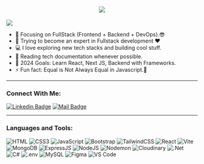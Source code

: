 <h1 align="center">
  <a href="https://git.io/typing-svg">
    <img src="https://readme-typing-svg.herokuapp.com/?lines=Hello,+There!+👋;This+is+Muhammad+Kaif...;Nice+to+meet+you!&center=true&size=30">
  </a>
</h1>

![](https://komarev.com/ghpvc/?username=SMKBukhari&color=brightgreen)

- 🔭 Focusing on FullStack (Frontend + Backend + DevOps).😎
- 🌱 Trying to become an expert in Fullstack development ❤
- 💻 I love exploring new tech stacks and building cool stuff.
- 📰 Reading tech documentation whenever possible.
- 🥅 2024 Goals: Learn React, Next JS, Backend with Frameworks.
- ⚡ Fun fact: Equal is Not Always Equal in Javascript.🤣

---

### Connect With Me:

[![Linkedin Badge](https://img.shields.io/badge/LinkedIn-0077B5?style=for-the-badge&logo=linkedin&logoColor=white)](https://www.linkedin.com/in/smkbukhari/)
[![Mail Badge](https://img.shields.io/badge/Gmail-D14836?style=for-the-badge&logo=gmail&logoColor=white)](mailto:s.mkb2524@outlook.com)

---

### Languages and Tools:

![HTML](https://img.shields.io/badge/HTML5-E34F26.svg?style=for-the-badge&logo=HTML5&logoColor=white)
![CSS3](https://img.shields.io/badge/CSS3-1572B6.svg?style=for-the-badge&logo=CSS3&logoColor=white)
![JavaScript](https://img.shields.io/badge/JavaScript-F7DF1E.svg?style=for-the-badge&logo=JavaScript&logoColor=black)
![Bootstrap](https://img.shields.io/badge/Bootstrap-7952B3.svg?style=for-the-badge&logo=Bootstrap&logoColor=white)
![TailwindCSS](https://img.shields.io/badge/Tailwind%20CSS-06B6D4.svg?style=for-the-badge&logo=Tailwind-CSS&logoColor=white)
![React](https://img.shields.io/badge/React-61DAFB.svg?style=for-the-badge&logo=React&logoColor=black)
![Vite](https://img.shields.io/badge/Vite-646CFF.svg?style=for-the-badge&logo=Vite&logoColor=white)
![MongoDB](https://img.shields.io/badge/MongoDB-47A248.svg?style=for-the-badge&logo=MongoDB&logoColor=white)
![ExpressJS](https://img.shields.io/badge/Express-000000.svg?style=for-the-badge&logo=Express&logoColor=white)
![NodeJS](https://img.shields.io/badge/Node.js-5FA04E.svg?style=for-the-badge&logo=nodedotjs&logoColor=white)
![Nodemon](https://img.shields.io/badge/Nodemon-76D04B.svg?style=for-the-badge&logo=Nodemon&logoColor=white)
![Cloudinary](https://img.shields.io/badge/Cloudinary-3448C5.svg?style=for-the-badge&logo=Cloudinary&logoColor=white)
![.Net](https://img.shields.io/badge/.NET-512BD4.svg?style=for-the-badge&logo=dotnet&logoColor=white)
![C#](https://img.shields.io/badge/C#-A8B9CC.svg?style=for-the-badge&logo=Csharp&logoColor=black)
![.env](https://img.shields.io/badge/.ENV-ECD53F.svg?style=for-the-badge&logo=dotenv&logoColor=black)
![MySQL](https://img.shields.io/badge/MySQL-005C84?style=flat-square&logo=mysql&logoColor=white)
![Figma](https://img.shields.io/badge/Figma-f7f7f7?style=flastic&logo=Figma&logoColor=F24E1E)
![VS Code](https://img.shields.io/badge/VisualStudio-2C2B30?style=for-the-badge&logo=VisualStudioCode&logoColor=007ACC)
